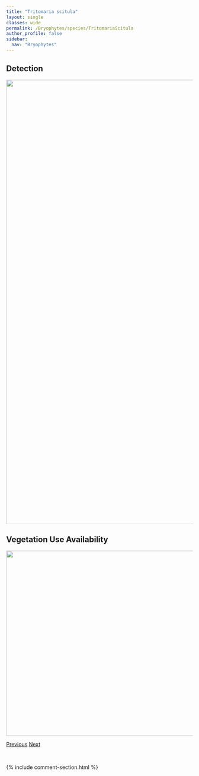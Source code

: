 ```yaml
---
title: "Tritomaria scitula"
layout: single
classes: wide
permalink: /Bryophytes/species/TritomariaScitula
author_profile: false
sidebar:
  nav: "Bryophytes"
---
```


<h2>Detection</h2>

<a href="https://drive.google.com/uc?export=view&id=1FVLE8iEfJxE3kfjyJ7VgJpmnskudkSWR">
<img src="https://drive.google.com/uc?export=view&id=1FVLE8iEfJxE3kfjyJ7VgJpmnskudkSWR" height = "1200" width = "800">
</a>


<h2>Vegetation Use Availability</h2>

<a href="https://drive.google.com/uc?export=view&id=1J-ihd_q2_9RSxK1DZRlTXmRrStRxJOwJ">
<img src="https://drive.google.com/uc?export=view&id=1J-ihd_q2_9RSxK1DZRlTXmRrStRxJOwJ" height = "500" width = "1000">
</a>


<a href="/DevelopmentWebsite/Bryophytes/species/TritomariaQuinquedentata" class="pagination--pager" title="Tritomaria quinquedentata">Previous</a> <a href="/DevelopmentWebsite/Bryophytes/species/UlotaCurvifolia" class="pagination--pager" title="Ulota curvifolia">Next</a>

<p>&nbsp;</p>

{% include comment-section.html %}
